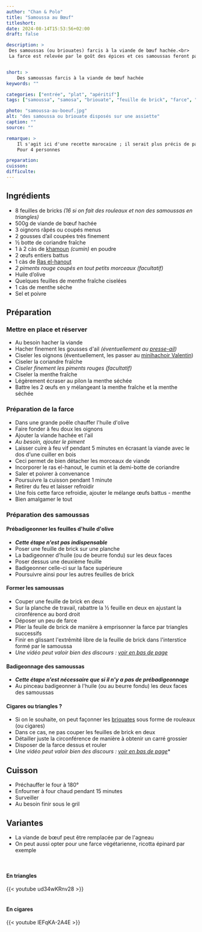 ```yaml
---
author: "Chan & Polo"
title: "Samoussa au Bœuf"
titleshort:
date: 2024-08-14T15:53:56+02:00
draft: false

description: >
 Des samoussas (ou briouates) farcis à la viande de bœuf hachée.<br>
 La farce est relevée par le goût des épices et ces samoussas feront partie d'un apéritif goûteux ou seront une entrée appréciée.


short: >
    Des samoussas farcis à la viande de bœuf hachée
keywords: ""

categories: ["entrée", "plat", "apéritif"]
tags: ["samoussa", "samosa", "briouate", "feuille de brick", "farce", "boeuf", "épice", "ras el hanout", "cumin", "khamoun", "coriandre", "menthe"]

photo: "samoussa-au-boeuf.jpg"
alt: "des samoussa ou briouate disposés sur une assiette"
caption: ""
source: ""

remarque: >
    Il s'agit ici d'une recette marocaine ; il serait plus précis de parler de <a href="https://chefsimon.com/recettes/tag/briouates">briouates</a> que de <a href="https://fr.wikipedia.org/wiki/Samoussa">samoussas</a><br>
    Pour 4 personnes

preparation: 
cuisson: 
difficulte:
---
```



## Ingrédients
- 8 feuilles de bricks *(16 si on fait des rouleaux et non des samoussas en triangles)*
- 500g de viande de b&oelig;uf hachée
- 3 oignons râpés ou coupés menus
- 2 gousses d’ail coupées très finement
- ½ botte de coriandre fraîche
- 1 à 2 càs de [khamoun](https://epicesdumaroc.com/epices/cumin-kamoun) *(cumin)* en poudre
- 2 œufs entiers battus
- 1 càs de [Ras el-hanout](https://fr.wikipedia.org/wiki/Ras_el-hanout)
- *2 piments rouge coupés en tout petits morceaux (facultatif)*
- Huile d’olive
- Quelques feuilles de menthe fraîche ciselées
- 1 càs de menthe sèche
- Sel et poivre
## Préparation
### Mettre en place et réserver
- Au besoin hacher la viande
- Hacher finement les gousses d'ail *(éventuellement au [presse-ail](https://fr.wikipedia.org/wiki/Presse-ail#:~:text=Le%20presse%2Dail%20est%20un,la%20pulpe%20et%20du%20jus.&text=Son%20principe%20consiste%20%C3%A0%20d%C3%A9poser,non%2C%20dans%20une%20petite%20chambre.))*
- Ciseler les oignons (éventuellement, les passer au [minihachoir Valentin](https://www.seb.fr/Pr%C3%A9paration-des-aliments/H%C3%A2choir--mixeur--batteur/VALENTIN-2-en-1-compact-Blanc/p/1500855306))
- Ciseler la coriandre fraîche
- *Ciseler finement les piments rouges (facultatif)*
- Ciseler la menthe fraîche
- Légèrement écraser au pilon la menthe séchée
- Battre les 2 &oelig;ufs en y mélangeant la menthe fraîche et la menthe séchée
### Préparation de la farce
- Dans une grande poêle chauffer l'huile d'olive
- Faire fonder à feu doux les oignons
- Ajouter la viande hachée et l'ail
- *Au besoin, ajouter le piment*
- Laisser cuire à feu vif pendant 5 minutes en écrasant la viande avec le dos d'une cuiller en bois
- Ceci permet de bien détacher les morceaux de viande
- Incorporer le ras el-hanout, le cumin et la demi-botte de coriandre
- Saler et poivrer à convenance
- Poursuivre la cuisson pendant 1 minute
- Retirer du feu et laisser refroidir
- Une fois cette farce refroidie, ajouter le mélange &oelig;ufs battus - menthe
- Bien amalgamer le tout
### Préparation des samoussas
#### Prébadigeonner les feuilles d'huile d'olive
- ***Cette étape n'est pas indispensable***
- Poser une feuille de brick sur une planche
- La badigeonner d'huile (ou de beurre fondu) sur les deux faces
- Poser dessus une deuxième feuille
- Badigeonner celle-ci sur la face supérieure
- Poursuivre ainsi pour les autres feuilles de brick
#### Former les samoussas
- Couper une feuille de brick en deux
- Sur la planche de travail, rabattre la &frac12; feuille en deux en ajustant la cironférence au bord droit
- Déposer un peu de farce
- Plier la feuile de brick de manière à emprisonner la farce par triangles successifs
- Finir en glissant l'extrêmité libre de la feuille de brick dans l'interstice formé par le samoussa
- *Une vidéo peut valoir bien des discours : <a href=#triangle>voir en bas de page*</a>
#### Badigeonnage des samoussas
- ***Cette étape n'est nécessaire que si il n'y a pas de prébadigeonnage***
- Au pinceau badigeonner à l'huile (ou au beurre fondu) les deux faces des samoussas
#### Cigares ou triangles ?
- Si on le souhaite, on peut façonner les [briouates](https://fr.wikipedia.org/wiki/Briouate) sous forme de rouleaux (ou cigares)
- Dans ce cas, ne pas couper les feuilles de brick en deux
- Détailler juste la circonférence de manière à obtenir un carré grossier
- Disposer de la farce dessus et rouler
- *Une vidéo peut valoir bien des discours : <a href=#cigare>voir en bas de page*</a>*
## Cuisson
- Préchauffer le four à 180°
- Enfourner à four chaud pendant 15 minutes
- Surveiller
- Au besoin finir sous le gril
## Variantes
- La viande de b&oelig;uf peut être remplacée par de l'agneau
- On peut aussi opter pour une farce végétarienne, ricotta épinard par exemple
<br>
<h4 id="triangle">En triangles</h4>
<div  class="pt-8 md:w-3/4 mx-auto" loading="lazy">
{{< youtube ud34wKRnv28 >}}
</div>
<br>
<h4 id="cigare">En cigares</h4>
<div class="pt-8 md:w-3/4 mx-auto" loading="lazy">
{{< youtube lEFqKA-2A4E >}}
</div>

